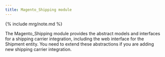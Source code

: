 ```yaml
---
title: Magento_Shipping module
---
```


{% include mrg/note.md %}

The Magento_Shipping module provides the abstract models and interfaces for a shipping carrier integration, including the web interface for the Shipment entity.
You need to extend these abstractions if you are adding new shipping carrier integration.
